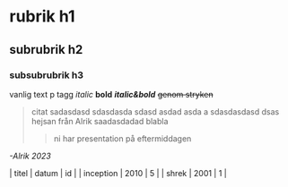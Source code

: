 # rubrik h1
## subrubrik h2
### subsubrubrik h3

vanlig text p tagg *italic* **bold** ***italic&bold*** ~~genom stryken~~

> citat sadasdasd sdasdasda sdasd asdad asda a sdasdasdasd dsas 
> hejsan från Alrik saadasdadad 
> blabla
>> ni har presentation på eftermiddagen

*-Alrik 2023*

| titel | datum | id |
| inception | 2010 | 5 |
| shrek | 2001 | 1 |
